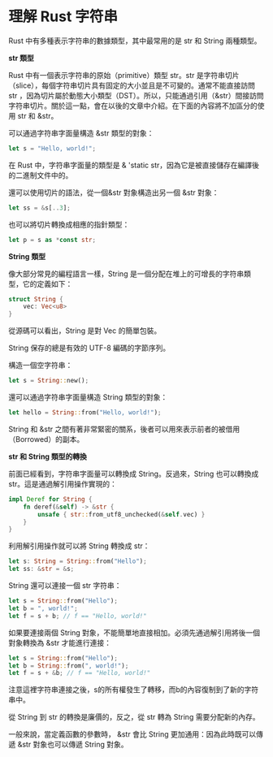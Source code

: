 

# 理解 Rust 字符串



Rust 中有多種表示字符串的數據類型，其中最常用的是 str 和 String 兩種類型。

**str 類型**

Rust 中有一個表示字符串的原始（primitive）類型 str。str 是字符串切片（slice），每個字符串切片具有固定的大小並且是不可變的。通常不能直接訪問 str ，因為切片屬於動態大小類型（DST）。所以，只能通過引用（&str）間接訪問字符串切片。關於這一點，會在以後的文章中介紹。在下面的內容將不加區分的使用 str 和 &str。

可以通過字符串字面量構造 &str 類型的對象：

```rust
let s = "Hello, world!";
```

在 Rust 中，字符串字面量的類型是 & 'static str，因為它是被直接儲存在編譯後的二進制文件中的。

還可以使用切片的語法，從一個&str 對象構造出另一個 &str 對象：

```rust
let ss = &s[..3];
```

也可以將切片轉換成相應的指針類型：

```rust
let p = s as *const str;
```

**String 類型**

像大部分常見的編程語言一樣，String 是一個分配在堆上的可增長的字符串類型，它的定義如下：

```rust
struct String { 
    vec: Vec<u8> 
}
```

從源碼可以看出，String 是對 Vec<u8> 的簡單包裝。

String 保存的總是有效的 UTF-8 編碼的字節序列。

構造一個空字符串：

```rust
let s = String::new();
```

還可以通過字符串字面量構造 String 類型的對象：

```rust
let hello = String::from("Hello, world!");
```

String 和 &str 之間有著非常緊密的關系，後者可以用來表示前者的被借用（Borrowed）的副本。

**str 和 String 類型的轉換**

前面已經看到，字符串字面量可以轉換成 String。反過來，String 也可以轉換成str。這是通過解引用操作實現的：

```rust
impl Deref for String { 
    fn deref(&self) -> &str { 
        unsafe { str::from_utf8_unchecked(&self.vec) } 
    } 
} 
```

利用解引用操作就可以將 String 轉換成 str：

```rust
let s: String = String::from("Hello");
let ss: &str = &s;
```

String 還可以連接一個 str 字符串：

```rust
let s = String::from("Hello"); 
let b = ", world!"; 
let f = s + b; // f == "Hello, world!"
```

如果要連接兩個 String 對象，不能簡單地直接相加。必須先通過解引用將後一個對象轉換為 &str 才能進行連接：

```rust
let s = String::from("Hello");
let b = String::from(", world!");
let f = s + &b; // f == "Hello, world!"
```

注意這裡字符串連接之後，s的所有權發生了轉移，而b的內容復制到了新的字符串中。

從 String 到 str 的轉換是廉價的，反之，從 str 轉為 String 需要分配新的內存。

一般來說，當定義函數的參數時， &str 會比 String 更加通用：因為此時既可以傳遞 &str 對象也可以傳遞 String 對象。